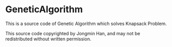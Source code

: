 # GeneticAlgorithm
This is a source code of Genetic Algorithm which solves Knapsack Problem.

This source code copyrighted by Jongmin Han,
and may not be redistributed without written permission.
